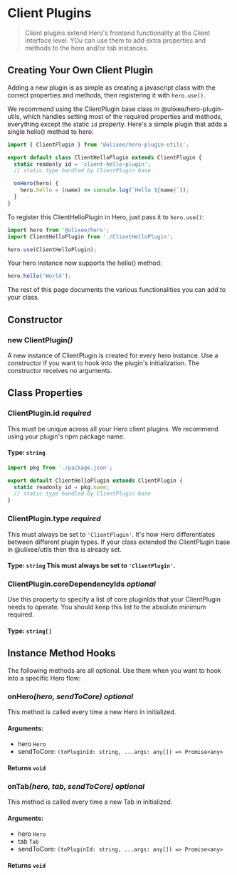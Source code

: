 # Client Plugins

> Client plugins extend Hero's frontend functionality at the Client interface level. YOu can use them to add extra properties and methods to the hero and/or tab instances.

## Creating Your Own Client Plugin

Adding a new plugin is as simple as creating a javascript class with the correct properties and methods, then registering it with `hero.use()`.

We recommend using the ClientPlugin base class in @ulixee/hero-plugin-utils, which handles setting most of the required properties and methods, everything except the static `id` property. Here's a simple plugin that adds a single hello() method to hero: 

```javascript
import { ClientPlugin } from '@ulixee/hero-plugin-utils';

export default class ClientHelloPlugin extends ClientPlugin {
  static readonly id = 'client-hello-plugin';
  // static type handled by ClientPlugin base

  onHero(hero) {
    hero.hello = (name) => console.log(`Hello ${name}`));
  } 
}
```

To register this ClientHelloPlugin in Hero, just pass it to `hero.use()`:

```javascript
import hero from '@ulixee/hero';
import ClientHelloPlugin from './ClientHelloPlugin';

hero.use(ClientHelloPlugin);
```

Your hero instance now supports the hello() method:

```javascript
hero.hello('World');
```

The rest of this page documents the various functionalities you can add to your class.

## Constructor

### new ClientPlugin<em>()</em>
A new instance of ClientPlugin is created for every hero instance. Use a constructor if you want to hook into the plugin's initialization. The constructor receives no arguments.

## Class Properties

### ClientPlugin.id *required*
This must be unique across all your Hero client plugins. We recommend using your plugin's npm package name.
#### **Type**: `string`

```javascript
import pkg from './package.json';

export default ClientHelloPlugin extends ClientPlugin {
  static readonly id = pkg.name;
  // static type handled by ClientPlugin base
}
```

### ClientPlugin.type *required*
This must always be set to `'ClientPlugin'`. It's how Hero differentiates between different plugin types. If your class extended the ClientPlugin base in @ulixee/utils then this is already set.
#### **Type**: `string` This must always be set to `'ClientPlugin'`.

### ClientPlugin.coreDependencyIds *optional*
Use this property to specify a list of core pluginIds that your ClientPlugin needs to operate. You should keep this list to the absolute minimum required.
#### **Type**: `string[]`

## Instance Method Hooks
The following methods are all optional. Use them when you want to hook into a specific Hero flow:

### onHero<em>(hero, sendToCore)</em> *optional*
This method is called every time a new Hero in initialized.
#### **Arguments**:
- hero `Hero`
- sendToCore: `(toPluginId: string, ...args: any[]) => Promise<any>`
#### **Returns** `void`

### onTab<em>(hero, tab, sendToCore)</em> *optional*
This method is called every time a new Tab in initialized.
#### **Arguments**:
- hero `Hero`
- tab `Tab`
- sendToCore: `(toPluginId: string, ...args: any[]) => Promise<any>`
#### **Returns** `void`
